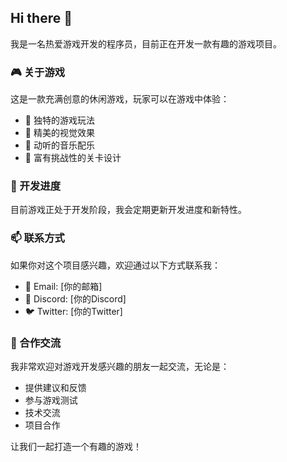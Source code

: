 ## Hi there 👋

我是一名热爱游戏开发的程序员，目前正在开发一款有趣的游戏项目。

### 🎮 关于游戏

这是一款充满创意的休闲游戏，玩家可以在游戏中体验：

- 🌟 独特的游戏玩法
- 🎨 精美的视觉效果
- 🎵 动听的音乐配乐
- 🎯 富有挑战性的关卡设计

### 🔨 开发进度

目前游戏正处于开发阶段，我会定期更新开发进度和新特性。

### 📫 联系方式

如果你对这个项目感兴趣，欢迎通过以下方式联系我：

- 📧 Email: [你的邮箱]
- 💬 Discord: [你的Discord]
- 🐦 Twitter: [你的Twitter]

### 🤝 合作交流

我非常欢迎对游戏开发感兴趣的朋友一起交流，无论是：

- 提供建议和反馈
- 参与游戏测试
- 技术交流
- 项目合作

让我们一起打造一个有趣的游戏！

<!--
**ByronWang527/ByronWang527** is a ✨ _special_ ✨ repository because its `README.md` (this file) appears on your GitHub profile.

Here are some ideas to get you started:

- 🔭 I'm currently working on ...
- 🌱 I'm currently learning ...
- 👯 I'm looking to collaborate on ...
- 🤔 I'm looking for help with ...
- 💬 Ask me about ...
- 📫 How to reach me: ...
- 😄 Pronouns: ...
- ⚡ Fun fact: ...
-->
